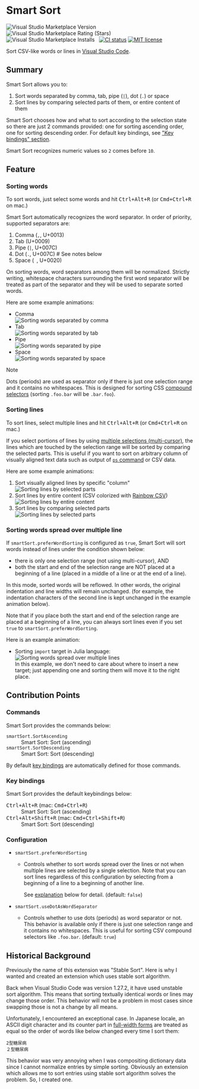 # Smart Sort

<!-- markdownlint-configure-file
{
  "no-duplicate-header": false,
  "no-inline-html": false
}
-->

![Visual Studio Marketplace Version](https://img.shields.io/visual-studio-marketplace/v/sgryjp.vscode-stable-sort)
![Visual Studio Marketplace Rating (Stars)](https://img.shields.io/visual-studio-marketplace/stars/sgryjp.vscode-stable-sort)
![Visual Studio Marketplace Installs](https://img.shields.io/visual-studio-marketplace/i/sgryjp.vscode-stable-sort)
&nbsp;
[![CI status](https://github.com/sgryjp/vscode-stable-sort/actions/workflows/ci.yml/badge.svg)](https://github.com/sgryjp/vscode-stable-sort/actions/workflows/ci.yml)
[![MIT license](https://img.shields.io/badge/license-MIT-lightgray.svg?longCache=true&style=popout)](https://github.com/sgryjp/vscode-stable-sort/blob/master/LICENSE.md)

Sort CSV-like words or lines in [Visual Studio Code](https://code.visualstudio.com).

## Summary

Smart Sort allows you to:

1. Sort words separated by comma, tab, pipe (`|`), dot (`.`) or space
2. Sort lines by comparing selected parts of them, or entire content of them

Smart Sort chooses how and what to sort according to the selection state
so there are just 2 commands provided: one for sorting ascending order,
one for sorting descending order. For default key bindings,
see ["Key bindings" section](#key-bindings).

Smart Sort recognizes numeric values so `2` comes before `10`.

## Feature

### Sorting words

To sort words, just select some words and hit <kbd>Ctrl+Alt+R</kbd>
(or <kbd>Cmd+Ctrl+R</kbd> on mac.)

Smart Sort automatically recognizes the word separator. In order of priority,
supported separators are:

1. Comma (`,`, U+0013)
2. Tab (U+0009)
3. Pipe (`|`, U+007C)
4. Dot (`.`, U+007C) # See notes below
5. Space (` `, U+0020) <!-- markdownlint-disable-line no-space-in-code -->

On sorting words, word separators among them will be normalized. Strictly
writing, whitespace characters surrounding the first word separator will be
treated as part of the separator and they will be used to separate sorted words.

Here are some example animations:

- Comma<br>
  ![Sorting words separated by comma](images/sort-words-comma.gif)
- Tab<br>
  ![Sorting words separated by tab](images/sort-words-tab.gif)
- Pipe<br>
  ![Sorting words separated by pipe](images/sort-words-pipe.gif)
- Space<br>
  ![Sorting words separated by space](images/sort-words-space.gif)

> [!NOTE]
> Dots (periods) are used as separator only if there is just one selection range
> and it contains no whitespaces.
> This is designed for sorting CSS [compound selectors][compound-selector]
> (sorting `.foo.bar` will be `.bar.foo`).

### Sorting lines

To sort lines, select multiple lines and hit <kbd>Ctrl+Alt+R</kbd>
(or <kbd>Cmd+Ctrl+R</kbd> on mac.)

If you select portions of lines by using
[multiple selections (multi-cursor)](https://code.visualstudio.com/docs/editor/codebasics#_multiple-selections-multicursor),
the lines which are touched by the selection range will be sorted by comparing
the selected parts.
This is useful if you want to sort on arbitrary column of visually aligned text
data such as output of
[`ps` command](<https://en.wikipedia.org/wiki/Ps_(Unix)>)
or CSV data.

Here are some example animations:

1. Sort visually aligned lines by specific "column"<br>
   ![Sorting lines by selected parts](images/sort-visually-aligned.gif)
2. Sort lines by entire content (CSV colorized with
   [Rainbow CSV](https://marketplace.visualstudio.com/items?itemName=mechatroner.rainbow-csv))<br>
   ![Sorting lines by entire content](images/sort-lines-whole.gif)
3. Sort lines by comparing selected parts<br>
   ![Sorting lines by selected parts](images/sort-lines-part.gif)

<a name="sorting-words-spread-over-multiple-lines"></a>

### Sorting words spread over multiple line

If `smartSort.preferWordSorting` is configured as `true`, Smart Sort will sort
words instead of lines under the condition shown below:

- there is only one selection range (not using multi-cursor), AND
- both the start and end of the selection range are NOT placed at a beginning
  of a line (placed in a middle of a line or at the end of a line).

In this mode, sorted words will be reflowed. In other words, the original
indentation and line widths will remain unchanged. (for example, the
indentation characters of the second line is kept unchanged in the example
animation below).

Note that if you place both the start and end of the selection range are placed
at a beginning of a line, you can always sort lines even if you set
`true` to `smartSort.preferWordSorting`.

Here is an example animation:

- Sorting `import` target in Julia language:<br>
  ![Sorting words spread over multiple lines](images/sort-words-multiline.gif)<br>
  In this example, we don't need to care about where to insert a new target; just
  appending one and sorting them will move it to the right place.

## Contribution Points

### Commands

Smart Sort provides the commands below:

<dl>
  <dt><code>smartSort.SortAscending</code></dt>
  <dd>Smart Sort: Sort (ascending)</dd>
  <dt><code>smartSort.SortDescending</code></dt>
  <dd>Smart Sort: Sort (descending)</dd>
</dl>

By default [key bindings](#key-bindings) are automatically defined for those commands.

<a name="key-bindings"></a>

### Key bindings

Smart Sort provides the default keybindings below:

<dl>
  <dt><kbd>Ctrl+Alt+R</kbd> (mac: <kbd>Cmd+Ctrl+R</kbd>)</dt>
  <dd>Smart Sort: Sort (ascending)</dd>
  <dt><kbd>Ctrl+Alt+Shift+R</kbd> (mac: <kbd>Cmd+Ctrl+Shift+R</kbd>)</dt>
  <dd>Smart Sort: Sort (descending)</dd>
</dl>

### Configuration

- `smartSort.preferWordSorting`

  - Controls whether to sort words spread over the lines or not
    when multiple lines are selected by a single selection.
    Note that you can sort lines regardless of this configuration
    by selecting from a beginning of a line to a beginning of another line.

    See [explanation](#sorting-words-spread-over-multiple-lines) below for detail.
    (default: `false`)

- `smartSort.useDotAsWordSeparator`

  - Controls whether to use dots (periods) as word separator or not.
    This behavior is available only if there is just one selection range and
    it contains no whitespaces.
    This is useful for sorting CSV compound selectors like `.foo.bar`.
    (default: `true`)

## Historical Background

Previously the name of this extension was "Stable Sort". Here is why I wanted
and created an extension which uses stable sort algorithm.

Back when Visual Studio Code was version 1.27.2, it have used unstable sort
algorithm. This means that sorting textually identical words or lines may
change those order. This behavior will not be a problem in most cases since
swapping those is not a change by all means.

Unfortunately, I encountered an exceptional case. In Japanese locale, an ASCII
digit character and its counter part in
[full-width forms](https://www.unicode.org/charts/PDF/UFF00.pdf)
are treated as equal so the order of words like below changed every time I sort
them:

    2型糖尿病
    ２型糖尿病

This behavior was very annoying when I was compositing dictionary data since I
cannot normalize entries by simple sorting. Obviously an extension which allows
me to sort entries using stable sort algorithm solves the problem.
So, I created one.

[compound-selector]: https://developer.mozilla.org/en-US/docs/Web/CSS/CSS_selectors/Selector_structure#compound_selector
